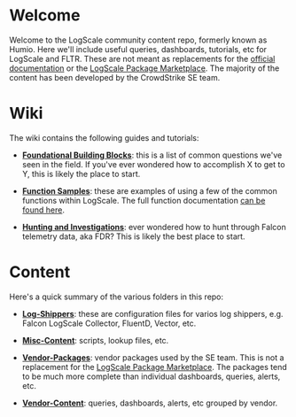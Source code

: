 # Welcome

Welcome to the LogScale community content repo, formerly known as Humio. Here we'll include useful queries, dashboards, tutorials, etc for LogScale and FLTR. These are not meant as replacements for the [official documentation](https://library.humio.com) or the [LogScale Package Marketplace](https://library.humio.com/humio-server/packages-marketplace.html). The majority of the content has been developed by the CrowdStrike SE team. 

# Wiki

The wiki contains the following guides and tutorials:

- **[Foundational Building Blocks](https://github.com/CrowdStrike/logscale-community-content/wiki/Foundational-Building-Blocks)**: this is a list of common questions we've seen in the field. If you've ever wondered how to accomplish X to get to Y, this is likely the place to start. 
 
- **[Function Samples](https://github.com/CrowdStrike/logscale-community-content/wiki/Function-Samples)**: these are examples of using a few of the common functions within LogScale. The full function documentation [can be found here](https://library.humio.com/falcon-logscale/functions.html). 

- **[Hunting and Investigations](https://github.com/CrowdStrike/logscale-community-content/wiki/Hunting-and-Investigations)**: ever wondered how to hunt through Falcon telemetry data, aka FDR? This is likely the best place to start. 

# Content

Here's a quick summary of the various folders in this repo:

- **[Log-Shippers](Log-Shippers)**: these are configuration files for varios log shippers, e.g. Falcon LogScale Collector, FluentD, Vector, etc.

- **[Misc-Content](Misc-Content)**: scripts, lookup files, etc. 

- **[Vendor-Packages](Vendor-Content)**: vendor packages used by the SE team. This is not a replacement for the [LogScale Package Marketplace](https://library.humio.com/humio-server/packages-marketplace.html). The packages tend to be much more complete than individual dashboards, queries, alerts, etc. 

- **[Vendor-Content](Vendor-Packages)**: queries, dashboards, alerts, etc grouped by vendor.